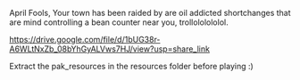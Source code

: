 April Fools, Your town has been raided by are oil addicted shortchanges that are mind controlling a bean counter near you, trollololololol.

https://drive.google.com/file/d/1bUG38r-A6WLtNxZb_08bYhGyALVws7HJ/view?usp=share_link

Extract the pak_resources in the resources folder before playing :)
